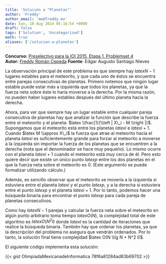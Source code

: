 ```yaml
---
title: 'Solución a "Planetas"'
author: 'Freddy'
author_email: 'me@freddy.mx'
date: Sun, 10 Aug 2014 05:16:54 +0000
draft: false
tags: ['Solution', 'Uncategorized']
math: true
aliases: ['/solucion-a-planetas']
---
```


**Concurso:** [Preselectivo para la IOI 2015, Etapa 1, Problemset 4](https://omegaup.com/arena/IOI2015E1P4#problems/Planetas) **Autor:** [Freddy Román Cepeda](http://freddy.mx/) **Fuente**: Edgar Augusto Santiago Nieves

La observación principal de este problema es que siempre hay $latex N-1$ lugares estables para el meteorito, y que cada uno de éstos se encuentra entre parejas consecutivas de planetas. Primero notemos que ningún lugar estable puede estar más a izquierda que todos los planetas, ya que la fuerza neta sobre éste lo haría moverse a la derecha. Por la misma razón, no pueden haber lugares estables después del último planeta hacia la derecha.

Ahora, para ver que siempre hay un lugar estable entre cualquier pareja consecutiva de planetas hay que analizar la función que describe la fuerza entre el meteorito y el planeta: $latex \\frac{1}{\\left | X\_i - M \\right |}$. Supongamos que el meteorito está entre los planetas $latex i$ e $latex i+1$. Cuando $latex M \\approx X\_i$ la fuerza que atrae al meteorito hacia el planeta $latex i$ es suficientemente grande para forzar al meteorito a moverse a la izquierda sin importar la fuerza de los planetas que se encuentren a la derecha (nota que el denominador se hace muy pequeño). Lo mismo ocurre con el planeta $latex i+1$ cuando el meteorito está muy cerca de él. Pero esto quiere decir que existe un único punto $latex p$ entre los dos planetas en el que la fuerza neta sobre el meteorito es 0. (Este argumento se puede formalizar utilizando cálculo.)

Además, es sencillo observar que el meteorito se movería a la izquierda si estuviera entre el planeta $latex i$ y el punto $latex p$, y a la derecha si estuviera entre el punto $latex p$ y el planeta $latex i+1$. Por lo tanto, podemos hacer una búsqueda binaria para encontrar el punto $latex p$ para cada pareja de planetas consecutivos.

Como hay $latex N-1$ parejas y calcular la fuerza neta sobre el meteorito en algún punto arbitrario toma tiempo $latex O(N)$, la complejidad total de este algoritmo es $latex O(N^2 I)$ donde $latex I$ es la cantidad de iteraciones que realice la búsqueda binaria. También hay que ordenar los planetas, ya que la descripción del problema no asegura que vendrán ordenados. Por lo tanto, la solución final tiene complejidad $latex O(N \\lg N + N^2 I)$.

El siguiente código implementa esta solución:

{{< gist OlimpiadaMexicanadeInformatica 78f6a81284ad83b69702 >}}
